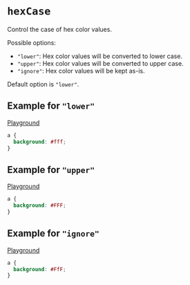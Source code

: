 # `hexCase`

Control the case of hex color values.

Possible options:

- `"lower"`: Hex color values will be converted to lower case.
- `"upper"`: Hex color values will be converted to upper case.
- `"ignore"`: Hex color values will be kept as-is.

Default option is `"lower"`.

## Example for `"lower"`

[Playground](https://malva-play.vercel.app/?code=H4sIAAAAAAAAA0tUqOZSUEhKTM5OL8ovzUuxUlB2S3Oz5qoFAAjbXCsZAAAA&config=H4sIAAAAAAAAA6vmUlBQykitcE4sTlWyUlDKyS9PLVLiqgUAAAWeeBgAAAA%3D&syntax=css)

```css
a {
  background: #fff;
}
```

## Example for `"upper"`

[Playground](https://malva-play.vercel.app/?code=H4sIAAAAAAAAA0tUqOZSUEhKTM5OL8ovzUuxUlB2S3Oz5qoFAAjbXCsZAAAA&config=H4sIAAAAAAAAA6vmUlBQykitcE4sTlWyUlAqLShILVLiqgUAn%2FP5lxgAAAA%3D&syntax=css)

```css
a {
  background: #FFF;
}
```

## Example for `"ignore"`

[Playground](https://malva-play.vercel.app/?code=H4sIAAAAAAAAA0tUqOZSUEhKTM5OL8ovzUuxUlB2S3Oz5qoFAAjbXCsZAAAA&config=H4sIAAAAAAAAA6vmUlBQykitcE4sTlWyUlDKTM%2FLL0pV4qoFAGVAgmYZAAAA&syntax=css)

```css
a {
  background: #FfF;
}
```
